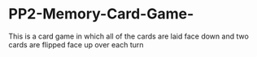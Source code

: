 # PP2-Memory-Card-Game-
This is a card game in which all of the cards  are laid face down and two cards are flipped face up over 
each turn 
